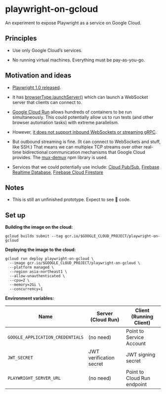 # playwright-on-gcloud

An experiment to expose Playwright as a service on Google Cloud.

## Principles

- Use only Google Cloud’s services.

- No running virtual machines. Everything must be pay-as-you-go.

## Motivation and ideas

- [Playwright 1.0 released](https://github.com/microsoft/playwright/releases/tag/v1.0.0).

- It has [browserType.launchServer()](https://github.com/microsoft/playwright/blob/v1.0.0/docs/api.md#browsertypelaunchserveroptions) which can launch a WebSocket server that clients can connect to.

- [Google Cloud Run](https://cloud.google.com/run) allows hundreds of containers to be run simultaneously. This could potentially allow us to run tests (and other browser automation tasks) with extreme parallelism.

- However, [it does not support inbound WebSockets or streaming gRPC](https://web.archive.org/web/20200117173740/https://cloud.google.com/run/docs/issues).

- But outbound streaming is fine. (It can connect to WebSockets and stuff, like SSH.) That means we can multiplex TCP streams over other real-time bidirectional communication mechanisms that Google Cloud provides. The [mux-demux](https://www.npmjs.com/package/mux-demux) npm library is used.

- Services that we could potentially use include: [Cloud Pub/Sub](https://cloud.google.com/pubsub), [Firebase Realtime Database](https://firebase.google.com/products/realtime-database), [Firebase Cloud Firestore](https://firebase.google.com/products/firestore)

## Notes

- This is still an unfinished prototype. Expect to see 💩 code.

## Set up

**Building the image on the cloud:**

```
gcloud builds submit --tag gcr.io/$GOOGLE_CLOUD_PROJECT/playwright-on-gcloud
```

**Deploying the image to the cloud:**

```
gcloud run deploy playwright-on-gcloud \
  --image gcr.io/$GOOGLE_CLOUD_PROJECT/playwright-on-gcloud \
  --platform managed \
  --region asia-northeast1 \
  --allow-unauthenticated \
  --cpu=2 \
  --memory=2Gi \
  --concurrency=1
```

**Environment variables:**

| Name                             | Server (Cloud Run)      | Client (Running Client)     |
| -------------------------------- | ----------------------- | --------------------------- |
| `GOOGLE_APPLICATION_CREDENTIALS` | (no need)               | Point to Service Account    |
| `JWT_SECRET`                     | JWT verification secret | JWT signing secret          |
| `PLAYWRIGHT_SERVER_URL`          | (no need)               | Point to Cloud Run endpoint |
